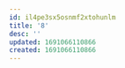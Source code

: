 ```yaml
---
id: il4pe3sx5osnmf2xtohunlm
title: '8'
desc: ''
updated: 1691066110866
created: 1691066110866
---
```

